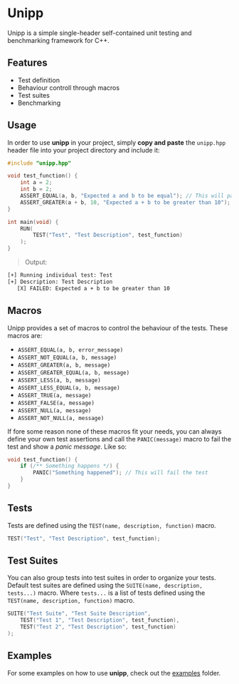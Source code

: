 # Unipp

Unipp is a simple single-header self-contained unit testing and benchmarking framework for C++.

## Features

- Test definition
- Behaviour controll through macros
- Test suites
- Benchmarking

## Usage

In order to use **unipp** in your project, simply **copy and paste** the `unipp.hpp` header file into your project directory and include it:

```cpp
#include "unipp.hpp"

void test_function() {
    int a = 2;
    int b = 2;
    ASSERT_EQUAL(a, b, "Expected a and b to be equal"); // This will pass
    ASSERT_GREATER(a + b, 10, "Expected a + b to be greater than 10"); // This will fail
}

int main(void) {
    RUN(
        TEST("Test", "Test Description", test_function)
    );
}
```

> Output:

```bash
[+] Running individual test: Test
[+] Description: Test Description
   [X] FAILED: Expected a + b to be greater than 10
```

## Macros

Unipp provides a set of macros to control the behaviour of the tests. These macros are:

- `ASSERT_EQUAL(a, b, error_message)`
- `ASSERT_NOT_EQUAL(a, b, message)`
- `ASSERT_GREATER(a, b, message)`
- `ASSERT_GREATER_EQUAL(a, b, message)`
- `ASSERT_LESS(a, b, message)`
- `ASSERT_LESS_EQUAL(a, b, message)`
- `ASSERT_TRUE(a, message)`
- `ASSERT_FALSE(a, message)`
- `ASSERT_NULL(a, message)`
- `ASSERT_NOT_NULL(a, message)`

If fore some reason none of these macros fit your needs, you can always define your own test assertions and call the `PANIC(message)` macro to fail the test and show a _panic message_. Like so:

```cpp
void test_function() {
    if (/** Something happens */) {
        PANIC("Something happened"); // This will fail the test
    }
}
```

## Tests

Tests are defined using the `TEST(name, description, function)` macro.

```cpp
TEST("Test", "Test Description", test_function);
```

## Test Suites

You can also group tests into test suites in order to organize your tests. Default test suites are defined using the `SUITE(name, description, tests...)` macro. Where `tests...` is a list of tests defined using the `TEST(name, description, function)` macro.

```cpp
SUITE("Test Suite", "Test Suite Description",
    TEST("Test 1", "Test Description", test_function),
    TEST("Test 2", "Test Description", test_function)
);
```

## Examples

For some examples on how to use **unipp**, check out the [examples](examples/) folder.
